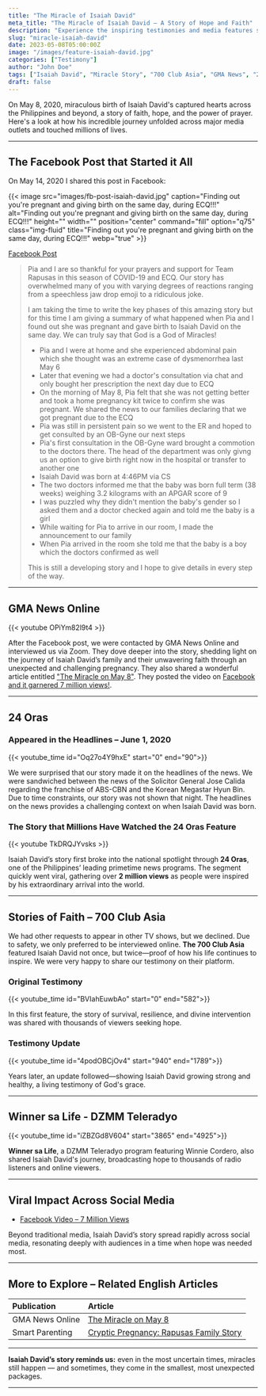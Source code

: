 ```yaml
---
title: "The Miracle of Isaiah David"
meta_title: "The Miracle of Isaiah David – A Story of Hope and Faith"
description: "Experience the inspiring testimonies and media features surrounding the miraculous birth of Isaiah David."
slug: "miracle-isaiah-david"
date: 2023-05-08T05:00:00Z
image: "/images/feature-isaiah-david.jpg"
categories: ["Testimony"]
author: "John Doe"
tags: ["Isaiah David", "Miracle Story", "700 Club Asia", "GMA News", "24 Oras", "DZMM Teleradyo", "Facebook", "YouTube"]
draft: false
---
```

On May 8, 2020, miraculous birth of Isaiah David's captured hearts across the Philippines and beyond, a story of faith, hope, and the power of prayer. Here's a look at how his incredible journey unfolded across major media outlets and touched millions of lives.

---

## The Facebook Post that Started it All

On May 14, 2020 I shared this post in Facebook:

{{< image src="images/fb-post-isaiah-david.jpg" caption="Finding out you're pregnant and giving birth on the same day, during ECQ!!!" alt="Finding out you're pregnant and giving birth on the same day, during ECQ!!!" height="" width="" position="center" command="fill" option="q75" class="img-fluid" title="Finding out you're pregnant and giving birth on the same day, during ECQ!!!"  webp="true" >}}

[Facebook Post](https://www.facebook.com/story.php?story_fbid=10157266063333161&id=567318160&rdid=8BPSwIPMx743NK8z)

>Pia and I are so thankful for your prayers and support for Team Rapusas in this season of COVID-19 and ECQ. Our story has overwhelmed many of you with varying degrees of reactions ranging from a speechless jaw drop emoji to a ridiculous joke.
>
>I am taking the time to write the key phases of this amazing story but for this time I am giving a summary of what happened when Pia and I found out she was pregnant and gave birth to Isaiah David on the same day. We can truly say that God is a God of Miracles!
>
>- Pia and I were at home and she experienced abdominal pain which she thought was an extreme case of dysmenorrhea last May 6
>- Later that evening we had a doctor's consultation via chat and only bought her prescription the next day due to ECQ
>- On the morning of May 8, Pia felt that she was not getting better and took a home pregnancy kit twice to confirm she was pregnant. We shared the news to our families declaring that we got pregnant due to the ECQ
>- Pia was still in persistent pain so we went to the ER and hoped to get consulted by an OB-Gyne our next steps
>- Pia's first consultation in the OB-Gyne ward brought a commotion to the doctors there. The head of the department was only givng us an option to give birth right now in the hospital or transfer to another one
>- Isaiah David was born at 4:46PM via CS
>- The two doctors informed me that the baby was born full term (38 weeks) weighing 3.2 kilograms with an APGAR score of 9
>- I was puzzled why they didn't mention the baby's gender so I asked them and a doctor checked again and told me the baby is a girl
>- While waiting for Pia to arrive in our room, I made the announcement to our family
>- When Pia arrived in the room she told me that the baby is a boy which the doctors confirmed as well
>
>This is still a developing story and I hope to give details in every step of the way.

---

## GMA News Online

{{< youtube OPiYm82l9t4 >}}

After the Facebook post, we were contacted by GMA News Online and interviewed us via Zoom. They dove deeper into the story, shedding light on the journey of Isaiah David’s family and their unwavering faith through an unexpected and challenging pregnancy. They also shared a wonderful article entitled ["The Miracle on May 8"](https://www.gmanetwork.com/news/specials/content/155/the-miracle-on-may-8/). They posted the video on [Facebook and it garnered 7 million views!](https://www.facebook.com/watch/?v=325783961750143).

---

## 24 Oras

### Appeared in the Headlines – June 1, 2020

{{< youtube_time id="Oq27o4Y9hxE" start="0" end="90">}}

We were surprised that our story made it on the headlines of the news. We were sandwiched between the news of the Solicitor General Jose Calida regarding the franchise of ABS-CBN and the Korean Megastar Hyun Bin. Due to time constraints, our story was not shown that night. The headlines on the news provides a challenging context on when Isaiah David was born.

### The Story that Millions Have Watched the 24 Oras Feature

{{< youtube TkDRQJYvsks >}}

Isaiah David’s story first broke into the national spotlight through **24 Oras**, one of the Philippines’ leading primetime news programs. The segment quickly went viral, gathering over **2 million views** as people were inspired by his extraordinary arrival into the world.

---

## Stories of Faith – 700 Club Asia

We had other requests to appear in other TV shows, but we declined. Due to safety, we only preferred to be interviewed online. **The 700 Club Asia** featured Isaiah David not once, but twice—proof of how his life continues to inspire. We were very happy to share our testimony on their platform.

### Original Testimony

{{< youtube_time id="BVIahEuwbAo" start="0" end="582">}}

In this first feature, the story of survival, resilience, and divine intervention was shared with thousands of viewers seeking hope.

### Testimony Update

{{< youtube_time id="4podOBCjOv4" start="940" end="1789">}}

Years later, an update followed—showing Isaiah David growing strong and healthy, a living testimony of God's grace.

---

## Winner sa Life - DZMM Teleradyo

{{< youtube_time id="iZBZGd8V604" start="3865" end="4925">}}

**Winner sa Life**, a DZMM Teleradyo program featuring Winnie Cordero, also shared Isaiah David's journey, broadcasting hope to thousands of radio listeners and online viewers.

---

## Viral Impact Across Social Media

- [Facebook Video – 7 Million Views](https://www.facebook.com/watch/?v=325783961750143)

Beyond traditional media, Isaiah David’s story spread rapidly across social media, resonating deeply with audiences in a time when hope was needed most.

---

## More to Explore – Related English Articles

| Publication     | Article                                                                                                                                                           |
| :-------------- | :---------------------------------------------------------------------------------------------------------------------------------------------------------------- |
| GMA News Online | [The Miracle on May 8](https://www.gmanetwork.com/news/specials/content/155/the-miracle-on-may-8/)                                                                |
| Smart Parenting | [Cryptic Pregnancy: Rapusas Family Story](https://www.smartparenting.com.ph/pregnancy/labor-and-childbirth/cryptic-pregnancy-rapusas-family-a00228-20200605-lfrm) |

---

**Isaiah David’s story reminds us:** even in the most uncertain times, miracles still happen — and sometimes, they come in the smallest, most unexpected packages.

---
